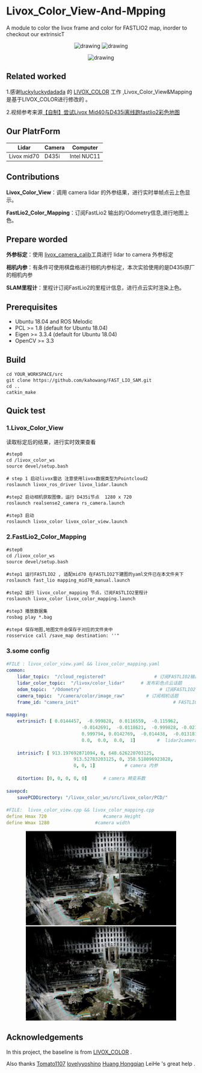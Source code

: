 # Livox_Color_View-And-Mpping

A module to color the livox frame and color for FASTLIO2 map, inorder to checkout our extrinsicT

<p align='center'>
    <img src="./pic/FASTLIO-COLOR.gif " alt="drawing" width="400" height ="250"/>
    <img src="./pic/FASTLIO-COLOR2.gif" alt="drawing" width="400" height =250/>
</p>

<p align='center'>
    <img src="./pic/FASTLIO-COLOR3.gif " alt="drawing" width="500" height ="280"/>
</p>

## Related worked

1.感谢[luckyluckydadada](https://github.com/luckyluckydadada) 的 [LIVOX_COLOR](https://github.com/luckyluckydadada/LIVOX_COLOR) 工作 ,Livox_Color_View&Mapping 是基于LIVOX_COLOR进行修改的 。

2.视频参考来源[【自制】尝试Livox Mid40与D435i离线跑fastlio2彩色地图](https://www.bilibili.com/video/BV1MG411n7zd/?spm_id_from=333.999.0.0&vd_source=ed6bf57ee5a8e930b7a857e261dac86d)

## Our PlatrForm

| Lidar       | Camera | Computer    |
| ----------- | ------ | ----------- |
| Livox mid70 | D435i  | Intel NUC11 |

## Contributions

**Livox_Color_View**：调用 camera lidar 的外参结果，进行实时单帧点云上色显示。

**FastLio2_Color_Mapping**：订阅FastLio2 输出的/Odometry信息,进行地图上色。

## Prepare worded

**外参标定**：使用 [livox_camera_calib](https://github.com/hku-mars/livox_camera_calib)工具进行 lidar to camera 外参标定

**相机内参**：有条件可使用棋盘格进行相机内参标定，本次实验使用的是D435i原厂的相机内参

**SLAM里程计**：里程计订阅FastLio2的里程计信息，进行点云实时渲染上色。

## Prerequisites

- Ubuntu 18.04 and ROS Melodic
- PCL >= 1.8 (default for Ubuntu 18.04)
- Eigen >= 3.3.4 (default for Ubuntu 18.04)
- OpenCV >= 3.3

## Build

```shell
cd YOUR_WORKSPACE/src
git clone https://github.com/kahowang/FAST_LIO_SAM.git
cd ..
catkin_make
```

## Quick test

### 1.Livox_Color_View

读取标定后的结果，进行实时效果查看

```shell
#step0
cd /livox_color_ws
source devel/setup.bash

# step 1 启动livox雷达 注意使用livox数据类型为Pointcloud2
roslaunch livox_ros_driver livox_lidar.launch    

#step2 启动相机获取图像，运行 D435i节点  1280 x 720
roslaunch realsense2_camera rs_camera.launch

#step3 启动
roslaunch livox_color livox_color_view.launch
```

### 2.FastLio2_Color_Mapping		

```shell
#step0
cd /livox_color_ws
source devel/setup.bash

#step1 运行FASTLIO2 , 适配mid70 在FASTLIO2下建图的yaml文件已在本文件夹下
roslaunch fast_lio mapping_mid70_manual.launch

#step2 运行 livox_color_mapping 节点，订阅FASTLIO2里程计
roslaunch livox_color livox_color_mapping.launch

#step3 播放数据集
rosbag play *.bag

#step4 保存地图,地图文件会保存于对应的文件夹中
rosservice call /save_map destination: ''" 
```

### 3.some config

```yaml
#FILE : livox_color_view.yaml && livox_color_mapping.yaml
common:
    lidar_topic:  "/cloud_registered"                  # 订阅FASTLIO2输出点云
    lidar_color_topic:  "/livox/color_lidar"      # 发布彩色点云话题
    odom_topic:  "/Odometry"                             # 订阅FASTLIO2输出里程计
    camera_topic:  "/camera/color/image_raw"   		# 订阅相机话题
    frame_id: "camera_init"                                   # FASTLIO2   Frame_ID

mapping:
    extrinsicT: [ 0.0144457,  -0.999828,  0.0116559,  -0.115962,
                            -0.0142691,  -0.0118621,  -0.999828, -0.0215207,
                            0.999794, 0.0142769,  -0.014438,  -0.0131816,
                            0.0,  0.0,  0.0,  1]        #  lidar2camera 外参  From livox_camera_calib

    intrisicT: [ 913.197692871094, 0, 648.626220703125,
                         913.52783203125, 0, 358.518096923828,
                         0, 0, 1]           # camera 内参

    ditortion: [0, 0, 0, 0, 0]      # camera 畸变系数

savepcd:
    savePCDDirectory: "/livox_color_ws/src/livox_color/PCD/"
    
#FILE:	livox_color_view.cpp && livox_color_mapping.cpp
define Hmax 720						#camera Height
define Wmax 1280				 #camera width 
```

<p align='center'>
    <img src="./pic/FASTLIO-COLOR-PIC1.png " alt="drawing" width="400" height ="250"/>
    <img src="./pic/FASTLIO-COLOR-PIC1.png" alt="drawing" width="400" height =250/>
</p>

## Acknowledgements

 In this project, the baseline is from  [LIVOX_COLOR](https://github.com/luckyluckydadada/LIVOX_COLOR) .

 Also thanks [Tomato1107](https://github.com/Tomato1107)    [lovelyyoshino](https://github.com/lovelyyoshino)   [Huang Hongqian](https://github.com/Natsu-Akatsuki)   LeiHe 's great help .
